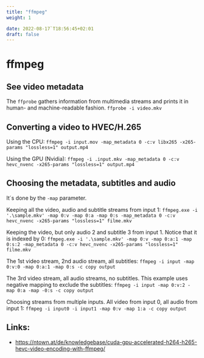 ```yaml
---
title: "ffmpeg"
weight: 1

date: 2022-08-17`T18:56:45+02:01
draft: false
---
```

# ffmpeg 

## See video metadata

The `ffprobe` gathers information from multimedia streams and prints it in human- and machine-readable fashion.
`ffprobe -i video.mkv`

## Converting a video to HVEC/H.265

Using the CPU:
`ffmpeg -i input.mov -map_metadata 0 -c:v libx265 -x265-params "lossless=1" output.mp4`

Using the GPU (Nvidia):
 `ffmpeg -i .input.mkv -map_metadata 0 -c:v hevc_nvenc -x265-params "lossless=1" output.mp4`

## Choosing the metadata, subtitles and audio

It´s done by the `-map` parameter.

Keeping all the video, audio and subtitle streams from input 1:
`ffmpeg.exe -i '.\sample.mkv' -map 0:v -map 0:a -map 0:s -map_metadata 0 -c:v hevc_nvenc -x265-params "lossless=1" filme.mkv`

Keeping the video, but only audio 2 and subtitle 3 from input 1. Notice that it is indexed by 0:
`ffmpeg.exe -i '.\sample.mkv' -map 0:v -map 0:a:1 -map 0:s:2 -map_metadata 0 -c:v hevc_nvenc -x265-params "lossless=1" filme.mkv`

The 1st video stream, 2nd audio stream, all subtitles: 
`ffmpeg -i input -map 0:v:0 -map 0:a:1 -map 0:s -c copy output`

The 3rd video stream, all audio streams, no subtitles. This example uses negative mapping to exclude the subtitles:
`ffmpeg -i input -map 0:v:2 -map 0:a -map -0:s -c copy output`

Choosing streams from multiple inputs. All video from input 0, all audio from input 1:
`ffmpeg -i input0 -i input1 -map 0:v -map 1:a -c copy output`

## Links:

 - https://ntown.at/de/knowledgebase/cuda-gpu-accelerated-h264-h265-hevc-video-encoding-with-ffmpeg/
